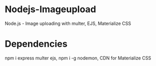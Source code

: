 # Nodejs-Imageupload
Node.js - Image uploading with multer, EJS, Materialize CSS
# Dependencies
npm i express multer ejs, 
npm i -g nodemon,
CDN for Materialize CSS
